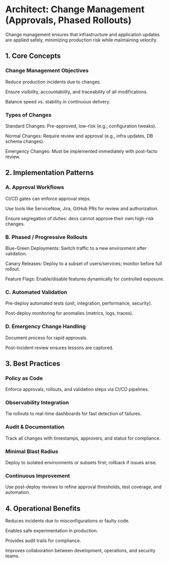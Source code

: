 # Architect: Change Management (Approvals, Phased Rollouts)

Change management ensures that infrastructure and application updates are applied safely, minimizing production risk while maintaining velocity.

## 1. Core Concepts

### Change Management Objectives

Reduce production incidents due to changes.

Ensure visibility, accountability, and traceability of all modifications.

Balance speed vs. stability in continuous delivery.

### Types of Changes

Standard Changes: Pre-approved, low-risk (e.g., configuration tweaks).

Normal Changes: Require review and approval (e.g., infra updates, DB schema changes).

Emergency Changes: Must be implemented immediately with post-facto review.

## 2. Implementation Patterns
### A. Approval Workflows

CI/CD gates can enforce approval steps.

Use tools like ServiceNow, Jira, GitHub PRs for review and authorization.

Ensure segregation of duties: devs cannot approve their own high-risk changes.

### B. Phased / Progressive Rollouts

Blue-Green Deployments: Switch traffic to a new environment after validation.

Canary Releases: Deploy to a subset of users/services; monitor before full rollout.

Feature Flags: Enable/disable features dynamically for controlled exposure.

### C. Automated Validation

Pre-deploy automated tests (unit, integration, performance, security).

Post-deploy monitoring for anomalies (metrics, logs, traces).

### D. Emergency Change Handling

Document process for rapid approvals.

Post-incident review ensures lessons are captured.

## 3. Best Practices

### Policy as Code

Enforce approvals, rollouts, and validation steps via CI/CD pipelines.

### Observability Integration

Tie rollouts to real-time dashboards for fast detection of failures.

### Audit & Documentation

Track all changes with timestamps, approvers, and status for compliance.

### Minimal Blast Radius

Deploy to isolated environments or subsets first; rollback if issues arise.

### Continuous Improvement

Use post-deploy reviews to refine approval thresholds, test coverage, and automation.

## 4. Operational Benefits

Reduces incidents due to misconfigurations or faulty code.

Enables safe experimentation in production.

Provides audit trails for compliance.

Improves collaboration between development, operations, and security teams.